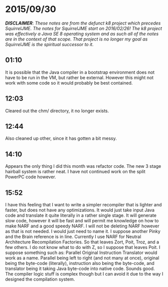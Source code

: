 # 2015/09/30

***DISCLAIMER***: _These notes are from the defunct k8 project which_
_precedes SquirrelJME. The notes for SquirrelJME start on 2016/02/26!_
_The k8 project was effectively a Java SE 8 operating system and as such_
_all of the notes are in the context of that scope. That project is no_
_longer my goal as SquirrelJME is the spiritual successor to it._

## 01:10

It is possible that the Java compiler in a bootstrap environment does not have
to be run in the VM, but rather be external. However this might not work with
some code so it would probably be best contained.

## 12:03

Cleared out the chm/ directory, it no longer exists.

## 12:44

Also cleaned up other, since it has gotten a bit messy.

## 14:10

Appears the only thing I did this month was refactor code. The new 3 stage
hairball system is rather neat. I have not continued work on the split PowerPC
code however.

## 15:52

I have this feeling that I want to write a simpler recompiler that is lighter
and faster, but does not have any optimizations. It would just take input Java
code and translate it quite literally in a rather single stage. It will
generate slow code, however it will be fast and will permit me knowledge on
how to make NARF and a good speedy NARF. I will not be deleting NARF however
as that is not needed. I would just need to name it. I suppose another Pinky
and the Brain reference is in line. Currently I use NARF for Neutral
Architecture Recompilation Factories. So that leaves Zort, Poit, Troz, and a
few others. I do not know what to do with Z, so I suppose that leaves Poit. I
suppose something such as: Parallel Original Instruction Translator would work
as a name. Parallel being left to right (and not many at once), original being
the byte-code (literally), instruction also being the byte-code, and
translator being it taking Java byte-code into native code. Sounds good. The
compiler logic stuff is complex though but I can avoid it due to the way I
designed the compilation system.

